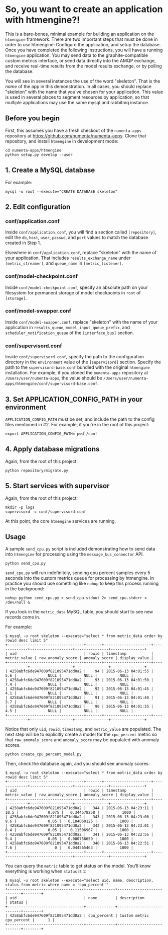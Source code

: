 So, you want to create an application with htmengine?!
======================================================

This is a bare-bones, minimal example for building an application on the
`htmengine` framework.  There are two important steps that must be done
in order to _use_ htmengine: Configure the application, and setup the
database.  Once you have completed the following instructions, you will have
a running `htmengine` application.  You may send data to the
graphite-compatible custom metrics interface, or send data directly into the
AMQP exchange, and receive real-time results from the model results exchange,
or by polling the database.

You will see in several instances the use of the word "skeleton".  That is the
_name_ of the app in this demonstration.  In all cases, you should replace
"skeleton" with the name that you've chosen for your application.  This value
is used in several places to segment resources by application, so that multiple
applications may use the same mysql and rabbitmq instance.

## Before you begin

First, this assumes you have a fresh checkout of the `numenta-apps` repository
at https://github.com/numenta/numenta-apps.  Clone that repository, and install
`htmengine` in development mode:

```
cd numenta-apps/htmengine
python setup.py develop --user
```

## 1. Create a MySQL database

For example:

```
mysql -u root --execute="CREATE DATABASE skeleton"
```

## 2. Edit configuration

### conf/application.conf

Inside `conf/application.conf`, you will find a section called `[repository]`,
edit the `db`, `host`, `user`, `passwd`, and `port` values to match the
database created in Step 1.

Elsewhere in `conf/application.conf`, replace "skeleton" with the name of your
application.  That includes `results_exchange_name` under `[metric_streamer]`,
and `queue_name` in `[metric_listener]`.

### conf/model-checkpoint.conf

Inside `conf/model-checkpoint.conf`, specify an absolute path on your
filesystem for permanent storage of model checkpoints in `root` of `[storage]`.

### conf/model-swapper.conf

Inside `conf/model-swapper.conf`, replace "skeleton" with the name of your
application in `results_queue`, `model_input_queue_prefix`, and
`scheduler_notification_queue` of the `[interface_bus]` section.

### conf/supervisord.conf

Inside `conf/supervisord.conf`, specify the path to the configuration directory
in the `environment` value of the `[supervisord]` section.  Specify the path to
the `supervisord-base.conf` bundled with the original `htmengine` installation.
For example, if you cloned the `numenta-apps` repository at
`/Users/user/numenta-apps`, the value should be
`/Users/user/numenta-apps/htmengine/conf/supervisord-base.conf`.

## 3. Set APPLICATION_CONFIG_PATH in your environment

`APPLICATION_CONFIG_PATH` must be set, and include the path to the config files
mentioned in #2.  For example, if you're in the root of this project:

```
export APPLICATION_CONFIG_PATH=`pwd`/conf
```

## 4. Apply database migrations

Again, from the root of this project:

```
python repository/migrate.py
```

## 5. Start services with supervisor

Again, from the root of this project:

```
mkdir -p logs
supervisord -c conf/supervisord.conf
```

At this point, the core `htmengine` services are running.

## Usage

A sample `send_cpu.py` script is included demonstrating how to send data into
`htmengine` for processing using the `message_bus_connector` API.

```
python send_cpu.py
```

`send_cpu.py` will run indefinitely, sending cpu percent samples every 5
seconds into the custom metrics queue for processing by htmengine.  In practice
you should use something like `nohup` to keep this process running in the
background:

```
nohup python send_cpu.py > send_cpu.stdout 2> send_cpu.stderr < /dev/null &
```

If you look in the `metric_data` MySQL table, you should start to see new
records come in.

For example:

```
$ mysql -u root skeleton --execute="select * from metric_data order by rowid desc limit 5"
+----------------------------------+-------+---------------------+--------------+-------------------+---------------+---------------+
| uid                              | rowid | timestamp           | metric_value | raw_anomaly_score | anomaly_score | display_value |
+----------------------------------+-------+---------------------+--------------+-------------------+---------------+---------------+
| 4258abfc6de947609f821095471dd0a2 |    94 | 2015-06-13 04:01:55 |          5.6 |              NULL |          NULL |          NULL |
| 4258abfc6de947609f821095471dd0a2 |    93 | 2015-06-13 04:01:50 |          7.4 |              NULL |          NULL |          NULL |
| 4258abfc6de947609f821095471dd0a2 |    92 | 2015-06-13 04:01:45 |          4.1 |              NULL |          NULL |          NULL |
| 4258abfc6de947609f821095471dd0a2 |    91 | 2015-06-13 04:01:40 |          3.7 |              NULL |          NULL |          NULL |
| 4258abfc6de947609f821095471dd0a2 |    90 | 2015-06-13 04:01:35 |          4.5 |              NULL |          NULL |          NULL |
+----------------------------------+-------+---------------------+--------------+-------------------+---------------+---------------+
```

Notice that only `uid`, `rowid`, `timestamp`, and `metric_value` are populated.
The next step will be to explicitly create a model for the `cpu_percent` metric
so that `raw_anomaly_score` and `anomaly_score` may be populated with anomaly
scores.

```
python create_cpu_percent_model.py
```

Then, check the database again, and you should see anomaly scores:

```
$ mysql -u root skeleton --execute="select * from metric_data order by rowid desc limit 5"
+----------------------------------+-------+---------------------+--------------+-------------------+---------------+---------------+
| uid                              | rowid | timestamp           | metric_value | raw_anomaly_score | anomaly_score | display_value |
+----------------------------------+-------+---------------------+--------------+-------------------+---------------+---------------+
| 4258abfc6de947609f821095471dd0a2 |   344 | 2015-06-13 04:23:11 |         10.5 |             0.075 |   0.344578258 |          1000 |
| 4258abfc6de947609f821095471dd0a2 |   343 | 2015-06-13 04:23:06 |          9.6 |              0.05 |   0.184060125 |          1000 |
| 4258abfc6de947609f821095471dd0a2 |   342 | 2015-06-13 04:23:01 |          8.4 |              0.05 |    0.11506967 |          1000 |
| 4258abfc6de947609f821095471dd0a2 |   341 | 2015-06-13 04:22:56 |          9.4 |              0.05 |   0.080756659 |          1000 |
| 4258abfc6de947609f821095471dd0a2 |   340 | 2015-06-13 04:22:51 |          7.6 |                 0 |   0.044565463 |          1000 |
+----------------------------------+-------+---------------------+--------------+-------------------+---------------+---------------+
```

You can query the `metric` table to get status on the model.  You'll know
everything is working when `status` is `1`:

```
$ mysql -u root skeleton --execute="select uid, name, description, status from metric where name = 'cpu_percent'"
+----------------------------------+-------------+---------------------------+--------+
| uid                              | name        | description               | status |
+----------------------------------+-------------+---------------------------+--------+
| 4258abfc6de947609f821095471dd0a2 | cpu_percent | Custom metric cpu_percent |      1 |
+----------------------------------+-------------+---------------------------+--------+
```
